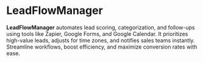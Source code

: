 # LeadFlowManager
**LeadFlowManager** automates lead scoring, categorization, and follow-ups using tools like Zapier, Google Forms, and Google Calendar. It prioritizes high-value leads, adjusts for time zones, and notifies sales teams instantly. Streamline workflows, boost efficiency, and maximize conversion rates with ease.

